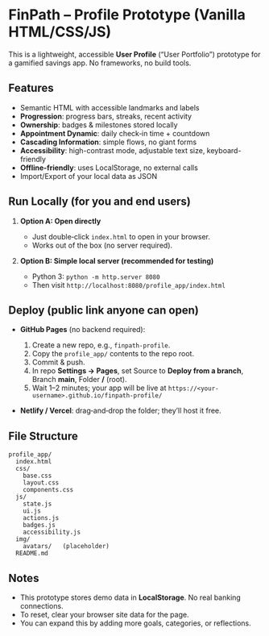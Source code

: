# FinPath – Profile Prototype (Vanilla HTML/CSS/JS)

This is a lightweight, accessible **User Profile** (“User Portfolio”) prototype for a gamified savings app. No frameworks, no build tools.

## Features
- Semantic HTML with accessible landmarks and labels
- **Progression**: progress bars, streaks, recent activity
- **Ownership**: badges & milestones stored locally
- **Appointment Dynamic**: daily check‑in time + countdown
- **Cascading Information**: simple flows, no giant forms
- **Accessibility**: high-contrast mode, adjustable text size, keyboard-friendly
- **Offline-friendly**: uses LocalStorage, no external calls
- Import/Export of your local data as JSON

## Run Locally (for you and end users)
1. **Option A: Open directly**  
   - Just double‑click `index.html` to open in your browser.  
   - Works out of the box (no server required).

2. **Option B: Simple local server (recommended for testing)**  
   - Python 3: `python -m http.server 8080`  
   - Then visit `http://localhost:8080/profile_app/index.html`

## Deploy (public link anyone can open)
- **GitHub Pages** (no backend required):
  1. Create a new repo, e.g., `finpath-profile`.
  2. Copy the `profile_app/` contents to the repo root.
  3. Commit & push.
  4. In repo **Settings → Pages**, set Source to **Deploy from a branch**, Branch **main**, Folder **/** (root).
  5. Wait 1–2 minutes; your app will be live at `https://<your-username>.github.io/finpath-profile/`

- **Netlify / Vercel**: drag‑and‑drop the folder; they’ll host it free.

## File Structure
```
profile_app/
  index.html
  css/
    base.css
    layout.css
    components.css
  js/
    state.js
    ui.js
    actions.js
    badges.js
    accessibility.js
  img/
    avatars/   (placeholder)
  README.md
```

## Notes
- This prototype stores demo data in **LocalStorage**. No real banking connections.
- To reset, clear your browser site data for the page.
- You can expand this by adding more goals, categories, or reflections.
